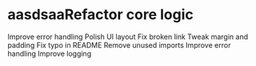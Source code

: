 # aasdsaaRefactor core logic
Improve error handling
Polish UI layout
Fix broken link
Tweak margin and padding
Fix typo in README
Remove unused imports
Improve error handling
Improve logging
